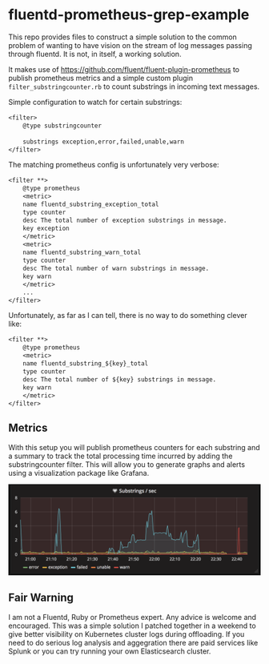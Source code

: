 # fluentd-prometheus-grep-example

This repo provides files to construct a simple solution to the common problem of wanting to have vision on the stream of log messages passing through fluentd.  It is not, in itself, a working solution.

It makes use of https://github.com/fluent/fluent-plugin-prometheus to publish prometheus metrics and a simple custom plugin `filter_substringcounter.rb` to count substrings in incoming text messages.

Simple configuration to watch for certain substrings:

```
<filter>
    @type substringcounter

    substrings exception,error,failed,unable,warn
</filter>
```

The matching prometheus config is unfortunately very verbose:

```
<filter **>
    @type prometheus
    <metric>
    name fluentd_substring_exception_total
    type counter
    desc The total number of exception substrings in message.
    key exception
    </metric>
    <metric>
    name fluentd_substring_warn_total
    type counter
    desc The total number of warn substrings in message.
    key warn
    </metric>    
    ...
</filter>
```

Unfortunately, as far as I can tell, there is no way to do something clever like:

```
<filter **>
    @type prometheus
    <metric>
    name fluentd_substring_${key}_total
    type counter
    desc The total number of ${key} substrings in message.
    key warn
    </metric>  
</filter>
```

## Metrics

With this setup you will publish prometheus counters for each substring and a summary to track the total processing time incurred by adding the substringcounter filter.  This will allow you to generate graphs and alerts using a visualization package like Grafana.

![grafana screenshot](screenshots/grafana_screen.png)

## Fair Warning

I am not a Fluentd, Ruby or Prometheus expert.  Any advice is welcome and encouraged.  This was a simple solution I patched together in a weekend to give better visibility on Kubernetes cluster logs during offloading.  If you need to do serious log analysis and aggegration there are paid services like Splunk or you can try running your own Elasticsearch cluster. 